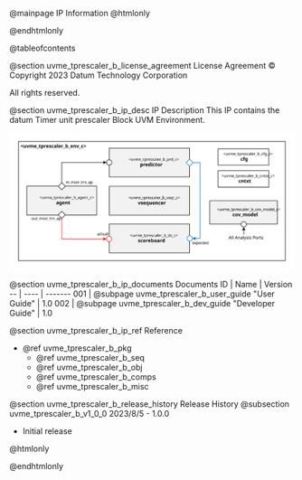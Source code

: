 @mainpage IP Information
@htmlonly
<div class="autonumbering">
@endhtmlonly


@tableofcontents


@section uvme_tprescaler_b_license_agreement License Agreement
© Copyright 2023 Datum Technology Corporation

All rights reserved.


@section uvme_tprescaler_b_ip_desc IP Description
This IP contains the datum Timer unit prescaler Block UVM Environment.

![Timer unit prescaler Block UVM Environment Block Diagram](env_block_diagram.svg)


@section uvme_tprescaler_b_ip_documents Documents
ID | Name | Version
-- | ---- | -------
001 | @subpage uvme_tprescaler_b_user_guide "User Guide" | 1.0
002 | @subpage uvme_tprescaler_b_dev_guide "Developer Guide" | 1.0


@section uvme_tprescaler_b_ip_ref Reference
 * @ref uvme_tprescaler_b_pkg
   * @ref uvme_tprescaler_b_seq
   * @ref uvme_tprescaler_b_obj
   * @ref uvme_tprescaler_b_comps
   * @ref uvme_tprescaler_b_misc


@section uvme_tprescaler_b_release_history Release History
@subsection uvme_tprescaler_b_v1_0_0 2023/8/5 - 1.0.0
- Initial release


@htmlonly
</div>
@endhtmlonly